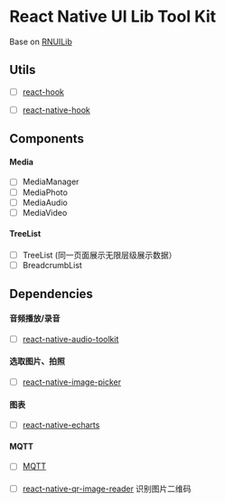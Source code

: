 # React Native UI Lib Tool Kit

Base on [RNUILib](https://github.com/wix/react-native-ui-lib)

## Utils

- [ ] [react-hook](https://github.com/streamich/react-use)
- [ ] [react-native-hook](https://github.com/react-native-community/hooks)


## Components

#### Media
- [ ] MediaManager
- [ ] MediaPhoto
- [ ] MediaAudio
- [ ] MediaVideo

#### TreeList

- [ ] TreeList (同一页面展示无限层级展示数据）
- [ ] BreadcrumbList

## Dependencies

#### 音频播放/录音
- [ ] [react-native-audio-toolkit](https://github.com/rnui-toolkit/react-native-audio-toolkit)

#### 选取图片、拍照
- [ ] [react-native-image-picker](https://github.com/react-native-image-picker/react-native-image-picker)

#### 图表
- [ ] [react-native-echarts](https://github.com/wuba/react-native-echarts)

#### MQTT
- [ ] [MQTT](https://github.com/rn-toolkit/mqtt)

####
- [ ] [react-native-qr-image-reader]() 识别图片二维码
